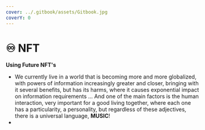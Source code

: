 ```yaml
---
cover: ../.gitbook/assets/Gitbook.jpg
coverY: 0
---
```


# ♾ NFT

**Using Future NFT's**

* We currently live in a world that is becoming more and more globalized, with powers of information increasingly greater and closer, bringing with it several benefits, but has its harms, where it causes exponential impact on information requirements ... And one of the main factors is the human interaction, very important for a good living together, where each one has a particularity, a personality, but regardless of these adjectives, there is a universal language, **MUSIC**!
*



